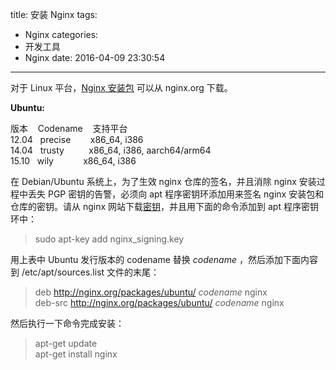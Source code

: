 title: 安装 Nginx
tags:
  - Nginx
categories:
  - 开发工具
  - Nginx
date: 2016-04-09 23:30:54
---


对于 Linux 平台，[Nginx 安装包](http://nginx.org/en/linux_packages.html) 可以从 nginx.org 下载。

<!-- more -->

**Ubuntu:**

版本&nbsp;&nbsp;&nbsp;&nbsp;Codename&nbsp;&nbsp;&nbsp;&nbsp;支持平台  
12.04&nbsp;&nbsp;&nbsp;precise&nbsp;&nbsp;&nbsp;&nbsp;&nbsp;&nbsp;&nbsp;&nbsp;x86_64, i386  
14.04&nbsp;&nbsp;&nbsp;trusty&nbsp;&nbsp;&nbsp;&nbsp;&nbsp;&nbsp;&nbsp;&nbsp;&nbsp;&nbsp;x86_64, i386, aarch64/arm64  
15.10&nbsp;&nbsp;&nbsp;wily&nbsp;&nbsp;&nbsp;&nbsp;&nbsp;&nbsp;&nbsp;&nbsp;&nbsp;&nbsp;&nbsp;&nbsp;x86_64, i386

在 Debian/Ubuntu 系统上，为了生效 nginx 仓库的签名，并且消除 nginx 安装过程中丢失 PGP 密钥的告警，必须向 apt 程序密钥环添加用来签名 nginx 安装包和仓库的密钥。请从 nginx 网站下载[密钥](http://nginx.org/keys/nginx_signing.key)，并且用下面的命令添加到 apt 程序密钥环中：

> sudo apt-key add nginx_signing.key

用上表中 Ubuntu 发行版本的 codename 替换 *codename* ，然后添加下面内容到 /etc/apt/sources.list 文件的末尾：

> deb http://nginx.org/packages/ubuntu/ *codename* nginx  
> deb-src http://nginx.org/packages/ubuntu/ *codename* nginx

然后执行一下命令完成安装：

> apt-get update  
> apt-get install nginx
